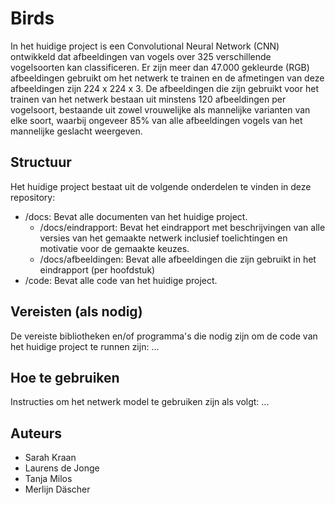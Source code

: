 # Birds

In het huidige project is een Convolutional Neural Network (CNN) ontwikkeld dat afbeeldingen van vogels over 325 verschillende vogelsoorten kan classificeren.
Er zijn meer dan 47.000 gekleurde (RGB) afbeeldingen gebruikt om het netwerk te trainen en de afmetingen van deze afbeeldingen zijn 224 x 224 x 3. De afbeeldingen die zijn gebruikt voor het trainen van het netwerk bestaan uit minstens 120 afbeeldingen per vogelsoort, bestaande uit zowel vrouwelijke als mannelijke varianten van elke soort, waarbij ongeveer 85% van alle afbeeldingen vogels van het mannelijke geslacht weergeven. 

## Structuur
Het huidige project bestaat uit de volgende onderdelen te vinden in deze repository:
* /docs: Bevat alle documenten van het huidige project.
  * /docs/eindrapport: Bevat het eindrapport met beschrijvingen van alle versies van het gemaakte netwerk inclusief toelichtingen en motivatie voor de gemaakte keuzes.
  * /docs/afbeeldingen: Bevat alle afbeeldingen die zijn gebruikt in het eindrapport (per hoofdstuk)
* /code: Bevat alle code van het huidige project.

## Vereisten (als nodig)
De vereiste bibliotheken en/of programma's die nodig zijn om de code van het huidige project te runnen zijn:
...

## Hoe te gebruiken
Instructies om het netwerk model te gebruiken zijn als volgt:
...

## Auteurs
* Sarah Kraan
* Laurens de Jonge
* Tanja Milos
* Merlijn Däscher
